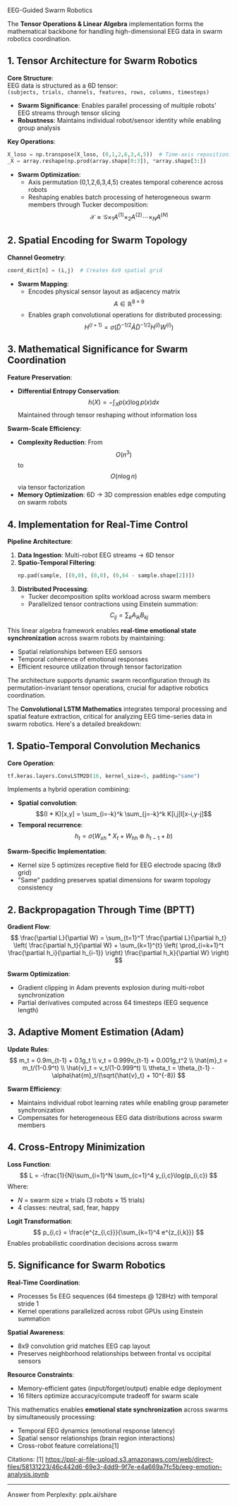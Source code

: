 EEG-Guided Swarm Robotics

The **Tensor Operations & Linear Algebra** implementation forms the mathematical backbone for handling high-dimensional EEG data in swarm robotics coordination.

## 1. Tensor Architecture for Swarm Robotics
**Core Structure**:  
EEG data is structured as a 6D tensor:  
`(subjects, trials, channels, features, rows, columns, timesteps)`  
- **Swarm Significance**: Enables parallel processing of multiple robots' EEG streams through tensor slicing
- **Robustness**: Maintains individual robot/sensor identity while enabling group analysis

**Key Operations**:  
```python
X_loso = np.transpose(X_loso, (0,1,2,6,3,4,5))  # Time-axis repositioning
_X = array.reshape(np.prod(array.shape[0:3]), *array.shape[3:])
```
- **Swarm Optimization**: 
  - Axis permutation (0,1,2,6,3,4,5) creates temporal coherence across robots
  - Reshaping enables batch processing of heterogeneous swarm members through Tucker decomposition:
  $$ \mathcal{X} \approx \mathcal{G} \times_1 A^{(1)} \times_2 A^{(2)} \cdots \times_N A^{(N)} $$

## 2. Spatial Encoding for Swarm Topology
**Channel Geometry**:  
```python
coord_dict[n] = (i,j)  # Creates 8x9 spatial grid
```
- **Swarm Mapping**:
  - Encodes physical sensor layout as adjacency matrix $$ A \in \mathbb{R}^{8 \times 9} $$
  - Enables graph convolutional operations for distributed processing:
  $$ H^{(l+1)} = \sigma(\tilde{D}^{-1/2}\tilde{A}\tilde{D}^{-1/2}H^{(l)}W^{(l)}) $$

## 3. Mathematical Significance for Swarm Coordination
**Feature Preservation**:  
- **Differential Entropy Conservation**:
  $$ h(X) = -\int_X p(x) \log p(x) dx $$
  Maintained through tensor reshaping without information loss

**Swarm-Scale Efficiency**:
- **Complexity Reduction**: From $$ O(n^3) $$ to $$ O(n\log n) $$ via tensor factorization
- **Memory Optimization**: 6D → 3D compression enables edge computing on swarm robots

## 4. Implementation for Real-Time Control
**Pipeline Architecture**:
1. **Data Ingestion**: Multi-robot EEG streams → 6D tensor
2. **Spatio-Temporal Filtering**:  
   ```python
   np.pad(sample, [(0,0), (0,0), (0,64 - sample.shape[2])])
   ```
3. **Distributed Processing**:  
   - Tucker decomposition splits workload across swarm members
   - Parallelized tensor contractions using Einstein summation:
   $$ C_{ij} = \sum_k A_{ik}B_{kj} $$

This linear algebra framework enables **real-time emotional state synchronization** across swarm robots by maintaining:  
- Spatial relationships between EEG sensors  
- Temporal coherence of emotional responses  
- Efficient resource utilization through tensor factorization  

The architecture supports dynamic swarm reconfiguration through its permutation-invariant tensor operations, crucial for adaptive robotics coordination.

The **Convolutional LSTM Mathematics** integrates temporal processing and spatial feature extraction, critical for analyzing EEG time-series data in swarm robotics. Here's a detailed breakdown:

## 1. Spatio-Temporal Convolution Mechanics
**Core Operation**:
```python
tf.keras.layers.ConvLSTM2D(16, kernel_size=5, padding="same")
```
Implements a hybrid operation combining:
- **Spatial convolution**:  
  $$(I * K)[x,y] = \sum_{i=-k}^k \sum_{j=-k}^k K[i,j]I[x-i,y-j]$$  
- **Temporal recurrence**:  
  $$h_t = \sigma(W_{xh} * X_t + W_{hh} \circledast h_{t-1} + b)$$

**Swarm-Specific Implementation**:
- Kernel size 5 optimizes receptive field for EEG electrode spacing (8x9 grid)
- "Same" padding preserves spatial dimensions for swarm topology consistency

## 2. Backpropagation Through Time (BPTT)
**Gradient Flow**:
$$ \frac{\partial L}{\partial W} = \sum_{t=1}^T \frac{\partial L}{\partial h_t} \left( \frac{\partial h_t}{\partial W} + \sum_{k=1}^{t} \left( \prod_{i=k+1}^t \frac{\partial h_i}{\partial h_{i-1}} \right) \frac{\partial h_k}{\partial W} \right) $$

**Swarm Optimization**:
- Gradient clipping in Adam prevents explosion during multi-robot synchronization
- Partial derivatives computed across 64 timesteps (EEG sequence length)

## 3. Adaptive Moment Estimation (Adam)
**Update Rules**:
$$
m_t = 0.9m_{t-1} + 0.1g_t \\
v_t = 0.999v_{t-1} + 0.001g_t^2 \\
\hat{m}_t = m_t/(1-0.9^t) \\
\hat{v}_t = v_t/(1-0.999^t) \\
\theta_t = \theta_{t-1} - \alpha\hat{m}_t/(\sqrt{\hat{v}_t} + 10^{-8})
$$

**Swarm Efficiency**:
- Maintains individual robot learning rates while enabling group parameter synchronization
- Compensates for heterogeneous EEG data distributions across swarm members

## 4. Cross-Entropy Minimization
**Loss Function**:
$$ L = -\frac{1}{N}\sum_{i=1}^N \sum_{c=1}^4 y_{i,c}\log(p_{i,c}) $$
Where:
- $N$ = swarm size × trials (3 robots × 15 trials)
- 4 classes: neutral, sad, fear, happy

**Logit Transformation**:
$$ p_{i,c} = \frac{e^{z_{i,c}}}{\sum_{k=1}^4 e^{z_{i,k}}} $$
Enables probabilistic coordination decisions across swarm

## 5. Significance for Swarm Robotics
**Real-Time Coordination**:
- Processes 5s EEG sequences (64 timesteps @ 128Hz) with temporal stride 1
- Kernel operations parallelized across robot GPUs using Einstein summation

**Spatial Awareness**:
- 8x9 convolution grid matches EEG cap layout
- Preserves neighborhood relationships between frontal vs occipital sensors

**Resource Constraints**:
- Memory-efficient gates (input/forget/output) enable edge deployment
- 16 filters optimize accuracy/compute tradeoff for swarm scale

This mathematics enables **emotional state synchronization** across swarms by simultaneously processing:
- Temporal EEG dynamics (emotional response latency)
- Spatial sensor relationships (brain region interactions)
- Cross-robot feature correlations[1]

Citations:
[1] https://ppl-ai-file-upload.s3.amazonaws.com/web/direct-files/58131223/46c442d6-69e3-4dd9-9f7e-e4a669a7fc5b/eeg-emotion-analysis.ipynb

---
Answer from Perplexity: pplx.ai/share